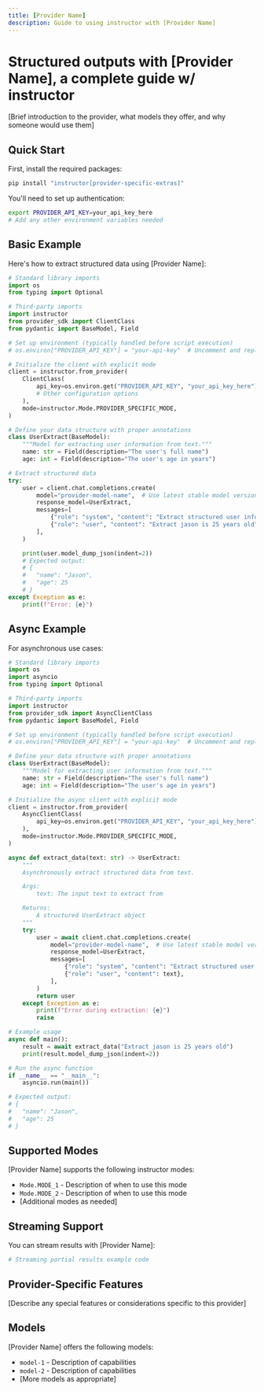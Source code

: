 ```yaml
---
title: [Provider Name]
description: Guide to using instructor with [Provider Name]
---
```


# Structured outputs with [Provider Name], a complete guide w/ instructor

[Brief introduction to the provider, what models they offer, and why someone would use them]

## Quick Start

First, install the required packages:

```bash
pip install "instructor[provider-specific-extras]"
```

You'll need to set up authentication:

```bash
export PROVIDER_API_KEY=your_api_key_here
# Add any other environment variables needed
```

## Basic Example

Here's how to extract structured data using [Provider Name]:

```python
# Standard library imports
import os
from typing import Optional

# Third-party imports
import instructor
from provider_sdk import ClientClass
from pydantic import BaseModel, Field

# Set up environment (typically handled before script execution)
# os.environ["PROVIDER_API_KEY"] = "your-api-key"  # Uncomment and replace with your API key if not set

# Initialize the client with explicit mode
client = instructor.from_provider(
    ClientClass(
        api_key=os.environ.get("PROVIDER_API_KEY", "your_api_key_here"),
        # Other configuration options
    ),
    mode=instructor.Mode.PROVIDER_SPECIFIC_MODE,
)

# Define your data structure with proper annotations
class UserExtract(BaseModel):
    """Model for extracting user information from text."""
    name: str = Field(description="The user's full name")
    age: int = Field(description="The user's age in years")

# Extract structured data
try:
    user = client.chat.completions.create(
        model="provider-model-name",  # Use latest stable model version
        response_model=UserExtract,
        messages=[
            {"role": "system", "content": "Extract structured user information from the text."},
            {"role": "user", "content": "Extract jason is 25 years old"},
        ],
    )

    print(user.model_dump_json(indent=2))
    # Expected output:
    # {
    #   "name": "Jason",
    #   "age": 25
    # }
except Exception as e:
    print(f"Error: {e}")
```

## Async Example

For asynchronous use cases:

```python
# Standard library imports
import os
import asyncio
from typing import Optional

# Third-party imports
import instructor
from provider_sdk import AsyncClientClass
from pydantic import BaseModel, Field

# Set up environment (typically handled before script execution)
# os.environ["PROVIDER_API_KEY"] = "your-api-key"  # Uncomment and replace with your API key if not set

# Define your data structure with proper annotations
class UserExtract(BaseModel):
    """Model for extracting user information from text."""
    name: str = Field(description="The user's full name")
    age: int = Field(description="The user's age in years")

# Initialize the async client with explicit mode
client = instructor.from_provider(
    AsyncClientClass(
        api_key=os.environ.get("PROVIDER_API_KEY", "your_api_key_here"),
    ),
    mode=instructor.Mode.PROVIDER_SPECIFIC_MODE,
)

async def extract_data(text: str) -> UserExtract:
    """
    Asynchronously extract structured data from text.

    Args:
        text: The input text to extract from

    Returns:
        A structured UserExtract object
    """
    try:
        user = await client.chat.completions.create(
            model="provider-model-name",  # Use latest stable model version
            response_model=UserExtract,
            messages=[
                {"role": "system", "content": "Extract structured user information from the text."},
                {"role": "user", "content": text},
            ],
        )
        return user
    except Exception as e:
        print(f"Error during extraction: {e}")
        raise

# Example usage
async def main():
    result = await extract_data("Extract jason is 25 years old")
    print(result.model_dump_json(indent=2))

# Run the async function
if __name__ == "__main__":
    asyncio.run(main())

# Expected output:
# {
#   "name": "Jason",
#   "age": 25
# }
```

## Supported Modes

[Provider Name] supports the following instructor modes:

- `Mode.MODE_1` - Description of when to use this mode
- `Mode.MODE_2` - Description of when to use this mode
- [Additional modes as needed]

## Streaming Support

You can stream results with [Provider Name]:

```python
# Streaming partial results example code
```

## Provider-Specific Features

[Describe any special features or considerations specific to this provider]

## Models

[Provider Name] offers the following models:

- `model-1` - Description of capabilities
- `model-2` - Description of capabilities
- [More models as appropriate]